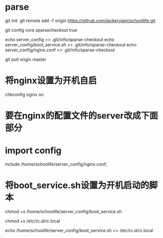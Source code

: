 # parse

git init
​
git remote add -f origin https://github.com/jackeryjam/schoollife.git

git config core.sparsecheckout true

echo server_config >> .git/info/sparse-checkout
echo server_config/boot_service.sh >> .git/info/sparse-checkout
echo server_config/nginx.conf >> .git/info/sparse-checkout

git pull origin master

# 将nginx设置为开机自启
chkconfig nginx on


# 要在nginx的配置文件的server改成下面部分
# import config
include /home/schoolife/server_config/nginx.conf;

# 将boot_service.sh设置为开机启动的脚本
chmod +x /home/schoolife/server_config/boot_service.sh

chmod +x /etc/rc.d/rc.local

echo /home/schoolife/server_config/boot_service.sh >> /etc/rc.d/rc.local
